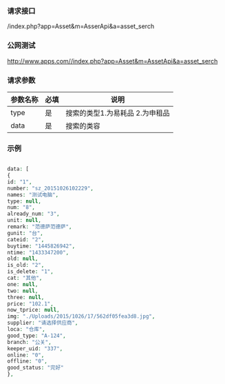 ### **请求接口**
/index.php?app=Asset&m=AsserApi&a=asset_serch



### **公网测试**
http://www.apps.com//index.php?app=Asset&m=AssetApi&a=asset_serch

### **请求参数**

| 参数名称  |必填|     说明      |
|------|-----|------|
| type     | 是 |   搜索的类型1.为易耗品 2.为申租品   |
| data| 是 |   搜索的类容   |




### **示例**
````php

data: [
{
id: "1",
number: "sz_20151026102229",
names: "测试电脑",
type: null,
num: "8",
already_num: "3",
unit: null,
remark: "范德萨范德萨",
gunit: "台",
cateid: "2",
buytime: "1445826942",
ntime: "1433347200",
old: null,
is_old: "2",
is_delete: "1",
cat: "其他",
one: null,
two: null,
three: null,
price: "102.1",
now_tprice: null,
img: "./Uploads/2015/1026/17/562df05fea3d8.jpg",
supplier: "请选择供应商",
loca: "仓库",
good_type: "A-124",
branch: "公关",
keeper_uid: "337",
online: "0",
offline: "0",
good_status: "完好"
},